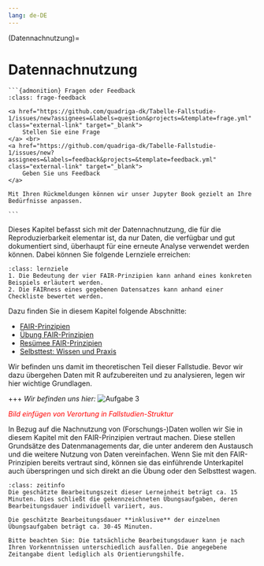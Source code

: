 ```yaml
---
lang: de-DE
---
```


(Datennachnutzung)=
# Datennachnutzung 

````{margin}
```{admonition} Fragen oder Feedback 
:class: frage-feedback

<a href="https://github.com/quadriga-dk/Tabelle-Fallstudie-1/issues/new?assignees=&labels=question&projects=&template=frage.yml" class="external-link" target="_blank">
    Stellen Sie eine Frage
</a> <br>
<a href="https://github.com/quadriga-dk/Tabelle-Fallstudie-1/issues/new?assignees=&labels=feedback&projects=&template=feedback.yml" class="external-link" target="_blank">
    Geben Sie uns Feedback
</a>

Mit Ihren Rückmeldungen können wir unser Jupyter Book gezielt an Ihre Bedürfnisse anpassen.

```
````

Dieses Kapitel befasst sich mit der Datennachnutzung, die für die Reproduzierbarkeit elementar ist, da nur Daten, die verfügbar und gut dokumentiert sind, überhaupt für eine erneute Analyse verwendet werden können. Dabei können Sie folgende Lernziele erreichen:

```{admonition} Lernziel: Grundsätze des Datenmanagements
:class: lernziele
1. Die Bedeutung der vier FAIR-Prinzipien kann anhand eines konkreten Beispiels erläutert werden.
2. Die FAIRness eines gegebenen Datensatzes kann anhand einer Checkliste bewertet werden.
```  

Dazu finden Sie in diesem Kapitel folgende Abschnitte:

- [FAIR-Prinzipien](/Markdown/3_1_FairPrinzipien.md)
- [Übung FAIR-Prinzipien](/Markdown/3_2_Übung_FAIR.md)
- [Resümee FAIR-Prinzipien](/Markdown/3_3_Resümee_FAIR.md)
- [Selbsttest: Wissen und Praxis](assessment_fair)

Wir befinden uns damit im theoretischen Teil dieser Fallstudie. Bevor wir dazu übergehen Daten mit R aufzubereiten und zu analysieren, legen wir hier wichtige Grundlagen.

+++
*Wir befinden uns hier:*
![Aufgabe 3](/assets/Aufgabenstruktur-03.png)

<span style="color:red">*Bild einfügen von Verortung in Fallstudien-Struktur*</span>

In Bezug auf die Nachnutzung von (Forschungs-)Daten wollen wir Sie in diesem Kapitel mit den FAIR-Prinzipien vertraut machen. Diese stellen Grundsätze des Datenmanagements dar, die unter anderem den Austausch und die weitere Nutzung von Daten vereinfachen.
Wenn Sie mit den FAIR-Prinzipien bereits vertraut sind, können sie das einführende Unterkapitel auch überspringen und sich direkt an die Übung oder den Selbsttest wagen.

```{admonition} Bearbeitungszeit
:class: zeitinfo
Die geschätzte Bearbeitungszeit dieser Lerneinheit beträgt ca. 15 Minuten. Dies schließt die gekennzeichneten Übungsaufgaben, deren Bearbeitungsdauer individuell variiert, aus. 

Die geschätzte Bearbeitungsdauer **inklusive** der einzelnen Übungsaufgaben beträgt ca. 30-45 Minuten.

Bitte beachten Sie: Die tatsächliche Bearbeitungsdauer kann je nach Ihren Vorkenntnissen unterschiedlich ausfallen. Die angegebene Zeitangabe dient lediglich als Orientierungshilfe.
``` 

